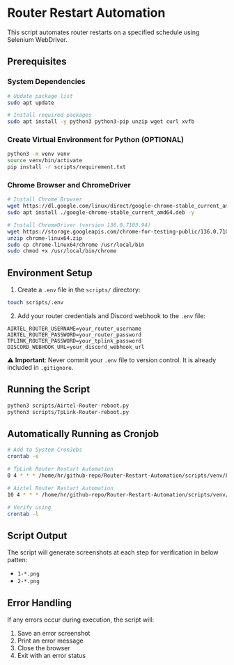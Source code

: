 # Router Restart Automation

This script automates router restarts on a specified schedule using Selenium WebDriver.

## Prerequisites

### System Dependencies

```bash
# Update package list
sudo apt update

# Install required packages
sudo apt install -y python3 python3-pip unzip wget curl xvfb
```

### Create Virtual Environment for Python (OPTIONAL)
```bash
python3 -m venv venv
source venv/bin/activate
pip install -r scripts/requirement.txt
```

### Chrome Browser and ChromeDriver

```bash
# Install Chrome Browser
wget https://dl.google.com/linux/direct/google-chrome-stable_current_amd64.deb
sudo apt install ./google-chrome-stable_current_amd64.deb -y

# Install ChromeDriver (version 136.0.7103.94)
wget https://storage.googleapis.com/chrome-for-testing-public/136.0.7103.94/linux64/chrome-linux64.zip
unzip chrome-linux64.zip
sudo cp chrome-linux64/chrome /usr/local/bin
sudo chmod +x /usr/local/bin/chrome
```

## Environment Setup

1. Create a `.env` file in the `scripts/` directory:

```bash
touch scripts/.env
```

2. Add your router credentials and Discord webhook to the `.env` file:

```plaintext
AIRTEL_ROUTER_USERNAME=your_router_username
AIRTEL_ROUTER_PASSWORD=your_router_password
TPLINK_ROUTER_PASSWORD=your_tplink_password
DISCORD_WEBHOOK_URL=your_discord_webhook_url
```

⚠️ **Important**: Never commit your `.env` file to version control. It is already included in `.gitignore`.

## Running the Script

```bash
python3 scripts/Airtel-Router-reboot.py
python3 scripts/TpLink-Router-reboot.py
```

## Automatically Running as Cronjob
```bash
# Add to System CronJobs
crontab -e

# TpLink Router Restart Automation
0 4 * * * /home/hr/github-repo/Router-Restart-Automation/scripts/venv/bin/python3 /home/hr/github-repo/Router-Restart-Automation/scripts/TpLink-Router-reboot.py >> /home/hr/github-repo/Router-Restart-Automation/scripts/TpLink-Router-reboot.log 2>&1

# Airtel Router Restart Automation
10 4 * * * /home/hr/github-repo/Router-Restart-Automation/scripts/venv/bin/python3 /home/hr/github-repo/Router-Restart-Automation/scripts/Airtel-Router-reboot.py >> /home/hr/github-repo/Router-Restart-Automation/scripts/Airtel-Router-reboot.log 2>&1

# Verify using 
crontab -l
```

## Script Output

The script will generate screenshots at each step for verification in below patten:
- `1-*.png`
- `2-*.png`

## Error Handling

If any errors occur during execution, the script will:
1. Save an error screenshot
2. Print an error message
3. Close the browser
4. Exit with an error status



